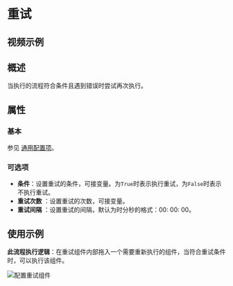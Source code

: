 # 重试

## 视频示例

## 概述

当执行的流程符合条件且遇到错误时尝试再次执行。

## 属性

### 基本

参见 [通用配置项](../Appendix/CommonConfigurationItems.md)。

### 可选项

- **条件**：设置重试的条件，可接变量。为`True`时表示执行重试，为`False`时表示不执行重试。
- **重试次数** ：设置重试的次数，可接变量。
- **重试间隔** ：设置重试的间隔，默认为时分秒的格式：00: 00: 00。

## 使用示例

**此流程执行逻辑**：在重试组件内部拖入一个需要重新执行的组件，当符合重试条件时，可以执行该组件。

![配置重试组件](https://docimages.blob.core.chinacloudapi.cn/images/Activities/Retry-2.png)
